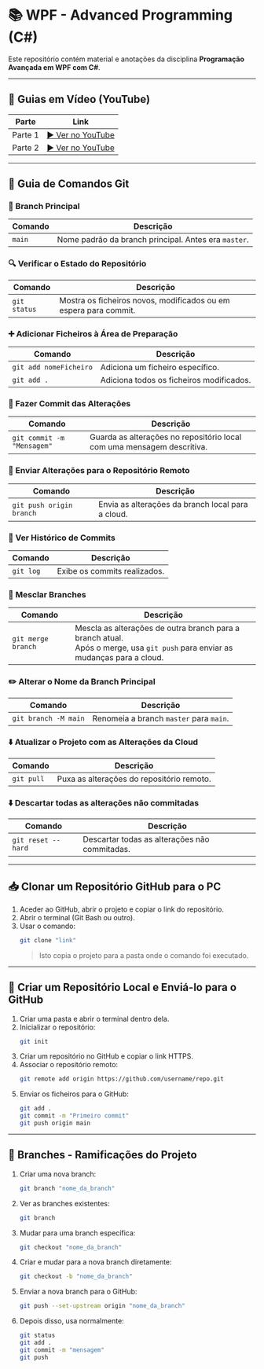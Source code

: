﻿# 📚 WPF - Advanced Programming (C#)

Este repositório contém material e anotações da disciplina **Programação Avançada em WPF com C#**.

---

## 🎥 Guias em Vídeo (YouTube)

| Parte   | Link                                                                     |
| ------- | ------------------------------------------------------------------------ |
| Parte 1 | [▶️ Ver no YouTube](https://www.youtube.com/watch?v=Ckig8H_h538&t=1153s) |
| Parte 2 | [▶️ Ver no YouTube](https://www.youtube.com/watch?v=o_ECnZ8zk_Q)         |

---

## 🧭 Guia de Comandos Git

### 📌 Branch Principal

| Comando | Descrição                                            |
| ------- | ---------------------------------------------------- |
| `main`  | Nome padrão da branch principal. Antes era `master`. |

### 🔍 Verificar o Estado do Repositório

| Comando      | Descrição                                                        |
| ------------ | ---------------------------------------------------------------- |
| `git status` | Mostra os ficheiros novos, modificados ou em espera para commit. |

### ➕ Adicionar Ficheiros à Área de Preparação

| Comando                | Descrição                                |
| ---------------------- | ---------------------------------------- |
| `git add nomeFicheiro` | Adiciona um ficheiro específico.         |
| `git add .`            | Adiciona todos os ficheiros modificados. |

### 💾 Fazer Commit das Alterações

| Comando                    | Descrição                                                              |
| -------------------------- | ---------------------------------------------------------------------- |
| `git commit -m "Mensagem"` | Guarda as alterações no repositório local com uma mensagem descritiva. |

### 🚀 Enviar Alterações para o Repositório Remoto

| Comando                  | Descrição                                         |
| ------------------------ | ------------------------------------------------- |
| `git push origin branch` | Envia as alterações da branch local para a cloud. |

### 📜 Ver Histórico de Commits

| Comando   | Descrição                    |
| --------- | ---------------------------- |
| `git log` | Exibe os commits realizados. |

### 🔀 Mesclar Branches

| Comando            | Descrição                                                                                                                        |
| ------------------ | -------------------------------------------------------------------------------------------------------------------------------- |
| `git merge branch` | Mescla as alterações de outra branch para a branch atual. <br>Após o merge, usa `git push` para enviar as mudanças para a cloud. |

### ✏️ Alterar o Nome da Branch Principal

| Comando              | Descrição                               |
| -------------------- | --------------------------------------- |
| `git branch -M main` | Renomeia a branch `master` para `main`. |

### ⬇️ Atualizar o Projeto com as Alterações da Cloud

| Comando    | Descrição                                 |
| ---------- | ----------------------------------------- |
| `git pull` | Puxa as alterações do repositório remoto. |

### ⬇️ Descartar todas as alterações não commitadas

| Comando            | Descrição                                     |
| ------------------ | --------------------------------------------- |
| `git reset --hard` | Descartar todas as alterações não commitadas. |

---

## 📥 Clonar um Repositório GitHub para o PC

1. Aceder ao GitHub, abrir o projeto e copiar o link do repositório.
2. Abrir o terminal (Git Bash ou outro).
3. Usar o comando:
   ```bash
   git clone "link"
   ```
   > Isto copia o projeto para a pasta onde o comando foi executado.

---

## 🚀 Criar um Repositório Local e Enviá-lo para o GitHub

1. Criar uma pasta e abrir o terminal dentro dela.
2. Inicializar o repositório:
   ```bash
   git init
   ```
3. Criar um repositório no GitHub e copiar o link HTTPS.
4. Associar o repositório remoto:
   ```bash
   git remote add origin https://github.com/username/repo.git
   ```
5. Enviar os ficheiros para o GitHub:
   ```bash
   git add .
   git commit -m "Primeiro commit"
   git push origin main
   ```

---

## 🌿 Branches - Ramificações do Projeto

1. Criar uma nova branch:
   ```bash
   git branch "nome_da_branch"
   ```
2. Ver as branches existentes:
   ```bash
   git branch
   ```
3. Mudar para uma branch específica:
   ```bash
   git checkout "nome_da_branch"
   ```
4. Criar e mudar para a nova branch diretamente:
   ```bash
   git checkout -b "nome_da_branch"
   ```
5. Enviar a nova branch para o GitHub:
   ```bash
   git push --set-upstream origin "nome_da_branch"
   ```
6. Depois disso, usa normalmente:
   ```bash
   git status
   git add .
   git commit -m "mensagem"
   git push
   ```
